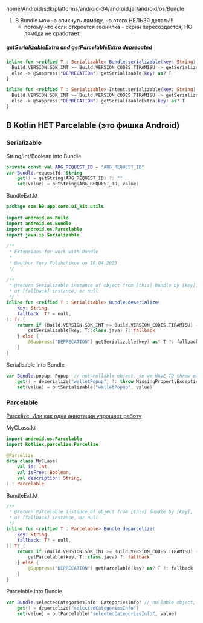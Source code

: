 
home/Android/sdk/platforms/android-34/android.jar/android/os/Bundle

1. B Bundle можно впихнуть лямбду, но этого НЕЛЬЗЯ делать!!!
   -  потому что если откроется звонилка - скрин пересоздастся, НО лямбда не сработает.
##### [getSerializableExtra and getParcelableExtra deprecated](https://stackoverflow.com/questions/72571804/getserializableextra-and-getparcelableextra-deprecated-what-is-the-alternative)

```kotlin
inline fun <reified T : Serializable> Bundle.serializable(key: String): T? = when {
  Build.VERSION.SDK_INT >= Build.VERSION_CODES.TIRAMISU -> getSerializable(key, T::class.java)
  else -> @Suppress("DEPRECATION") getSerializable(key) as? T
}

inline fun <reified T : Serializable> Intent.serializable(key: String): T? = when {
  Build.VERSION.SDK_INT >= Build.VERSION_CODES.TIRAMISU -> getSerializableExtra(key, T::class.java)
  else -> @Suppress("DEPRECATION") getSerializableExtra(key) as? T
}
```



## В  Kotlin  НЕТ Parcelable (это фишка Android)
### Serializable

String/Int/Boolean into Bundle
```kotlin
private const val ARG_REQUEST_ID = "ARG_REQUEST_ID"  
var Bundle.requestId: String  
    get() = getString(ARG_REQUEST_ID) ?: ""  
    set(value) = putString(ARG_REQUEST_ID, value)
```


BundleExt.kt
```kotlin
package com.b9.app.core.ui_kit.utils  
  
import android.os.Build  
import android.os.Bundle  
import android.os.Parcelable  
import java.io.Serializable  
  
/**  
 * Extensions for work with Bundle
 *
 * @author Yury Polshchikov on 18.04.2023 
 */
   
/**  
 * @return Serializable instance of object from [this] Bundle by [key], 
 * or [fallback] instance, or null 
 */
inline fun <reified T : Serializable> Bundle.deserialize(  
    key: String,  
    fallback: T? = null,  
): T? {  
    return if (Build.VERSION.SDK_INT >= Build.VERSION_CODES.TIRAMISU) {  
        getSerializable(key, T::class.java) ?: fallback  
    } else {  
        @Suppress("DEPRECATION") getSerializable(key) as? T ?: fallback  
    }  
}  
```

Serialisable into Bundle
```kotlin
var Bundle.popup: Popup  // not-nullable object, so we HAVE TO throw exception
    get() = deserialize("walletPopup") ?: throw MissingPropertyException("You should provide walletPopup arg")  
    set(value) = putSerializable("walletPopup", value)
```


### Parcelable
[Parcelize. Или как одна аннотация упрощает работу](https://medium.com/@arzumanianartur0/parcelize-%D0%B8%D0%BB%D0%B8-%D0%BA%D0%B0%D0%BA-%D0%BE%D0%B4%D0%BD%D0%B0-%D0%B0%D0%BD%D0%BD%D0%BE%D1%82%D0%B0%D1%86%D0%B8%D1%8F-%D1%83%D0%BF%D1%80%D0%BE%D1%89%D0%B0%D0%B5%D1%82-%D1%80%D0%B0%D0%B1%D0%BE%D1%82%D1%83-%D1%81-parcelable-%D0%B2-kotlin-440b6fbe3a7e)

MyCLass.kt
```kotlin
import android.os.Parcelable  
import kotlinx.parcelize.Parcelize  
  
@Parcelize  
data class MyCLass(  
    val id: Int,  
    val isFree: Boolean,  
    val description: String,  
) : Parcelable
```

BundleExt.kt
```kotlin 
/**  
 * @return Parcelable instance of object from [this] Bundle by [key], 
 * or [fallback] instance, or null 
 */
inline fun <reified T : Parcelable> Bundle.deparcelize(  
    key: String,  
    fallback: T? = null,  
): T? {  
    return if (Build.VERSION.SDK_INT >= Build.VERSION_CODES.TIRAMISU) {  
        getParcelable(key, T::class.java) ?: fallback  
    } else {  
        @Suppress("DEPRECATION") getParcelable(key) as? T ?: fallback  
    }  
}
```

Parcelable into Bundle
```kotlin
var Bundle.selectedCategoriesInfo: CategoriesInfo? // nullable object, so we DON'T have to throw exception
    get() = deparcelize("selectedCategoriesInfo")  
    set(value) = putParcelable("selectedCategoriesInfo", value)
```

